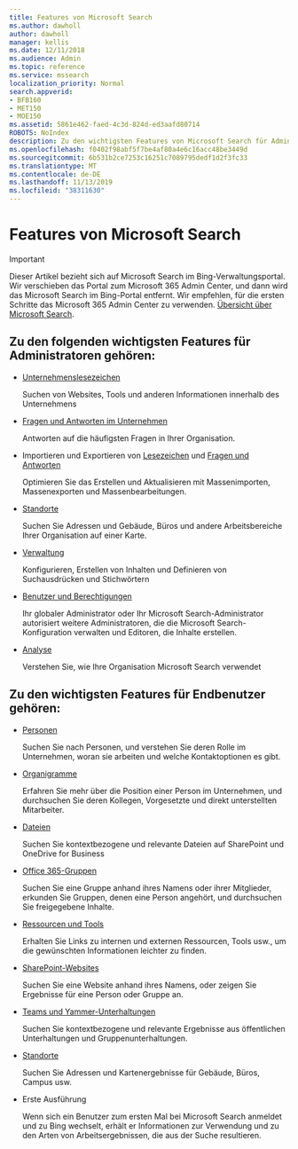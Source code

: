 ```yaml
---
title: Features von Microsoft Search
ms.author: dawholl
author: dawholl
manager: kellis
ms.date: 12/11/2018
ms.audience: Admin
ms.topic: reference
ms.service: mssearch
localization_priority: Normal
search.appverid:
- BFB160
- MET150
- MOE150
ms.assetid: 5861e462-faed-4c3d-824d-ed3aafd80714
ROBOTS: NoIndex
description: Zu den wichtigsten Features von Microsoft Search für Administratoren und Endbenutzer gehören Lesezeichen, Fragen und Antworten, Verwaltung und Dateneinblicke
ms.openlocfilehash: f0402f98abf5f7be4af80a4e6c16acc48be3449d
ms.sourcegitcommit: 6b531b2ce7253c16251c7089795dedf1d2f3fc33
ms.translationtype: MT
ms.contentlocale: de-DE
ms.lasthandoff: 11/13/2019
ms.locfileid: "38311630"
---
```

# <a name="features-of-microsoft-search"></a>Features von Microsoft Search

> [!IMPORTANT]
> Dieser Artikel bezieht sich auf Microsoft Search im Bing-Verwaltungsportal. Wir verschieben das Portal zum Microsoft 365 Admin Center, und dann wird das Microsoft Search im Bing-Portal entfernt. Wir empfehlen, für die ersten Schritte das Microsoft 365 Admin Center zu verwenden. [Übersicht über Microsoft Search](overview-microsoft-search.md).

## <a name="key-admin-features-include"></a>Zu den folgenden wichtigsten Features für Administratoren gehören:

- [Unternehmenslesezeichen](create-and-manage-bookmarks.md)
    
    Suchen von Websites, Tools und anderen Informationen innerhalb des Unternehmens
    
- [Fragen und Antworten im Unternehmen](create-and-manage-qas.md)
    
    Antworten auf die häufigsten Fragen in Ihrer Organisation.
    
- Importieren und Exportieren von [Lesezeichen](bulk-create-bookmarks.md) und [Fragen und Antworten](bulk-create-qas.md)
    
    Optimieren Sie das Erstellen und Aktualisieren mit Massenimporten, Massenexporten und Massenbearbeitungen.

- [Standorte](locations.md)
    
    Suchen Sie Adressen und Gebäude, Büros und andere Arbeitsbereiche Ihrer Organisation auf einer Karte.
    
- [Verwaltung](set-up-microsoft-search.md)
    
    Konfigurieren, Erstellen von Inhalten und Definieren von Suchausdrücken und Stichwörtern
    
- [Benutzer und Berechtigungen](add-users.md)
    
    Ihr globaler Administrator oder Ihr Microsoft Search-Administrator autorisiert weitere Administratoren, die die Microsoft Search-Konfiguration verwalten und Editoren, die Inhalte erstellen.
    
- [Analyse](get-insights.md) 
    
    Verstehen Sie, wie Ihre Organisation Microsoft Search verwendet 
    
## <a name="key-end-user-features-include"></a>Zu den wichtigsten Features für Endbenutzer gehören:

- [Personen](use/find-people-and-groups.md)
    
    Suchen Sie nach Personen, und verstehen Sie deren Rolle im Unternehmen, woran sie arbeiten und welche Kontaktoptionen es gibt.
    
- [Organigramme](use/find-people-and-groups.md)
    
    Erfahren Sie mehr über die Position einer Person im Unternehmen, und durchsuchen Sie deren Kollegen, Vorgesetzte und direkt unterstellten Mitarbeiter.
    
- [Dateien](use/find-files.md)
    
    Suchen Sie kontextbezogene und relevante Dateien auf SharePoint und OneDrive for Business
    
- [Office 365-Gruppen](use/find-people-and-groups.md)
    
    Suchen Sie eine Gruppe anhand ihres Namens oder ihrer Mitglieder, erkunden Sie Gruppen, denen eine Person angehört, und durchsuchen Sie freigegebene Inhalte.
    
- [Ressourcen und Tools](use/find-resources-tools-and-more.md)
    
    Erhalten Sie Links zu internen und externen Ressourcen, Tools usw., um die gewünschten Informationen leichter zu finden.
    
- [SharePoint-Websites](use/find-sharepoint-sites.md)
    
    Suchen Sie eine Website anhand ihres Namens, oder zeigen Sie Ergebnisse für eine Person oder Gruppe an.
    
- [Teams und Yammer-Unterhaltungen](use/find-conversations.md)
    
    Suchen Sie kontextbezogene und relevante Ergebnisse aus öffentlichen Unterhaltungen und Gruppenunterhaltungen.

- [Standorte](use/find-locations.md)
    
    Suchen Sie Adressen und Kartenergebnisse für Gebäude, Büros, Campus usw.
    
- Erste Ausführung
    
    Wenn sich ein Benutzer zum ersten Mal bei Microsoft Search anmeldet und zu Bing wechselt, erhält er Informationen zur Verwendung und zu den Arten von Arbeitsergebnissen, die aus der Suche resultieren.